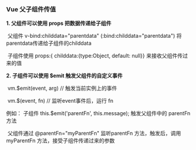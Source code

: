 ### Vue 父子组件传值

**1. 父组件可以使用 props 把数据传递给子组件**

​		父组件 v-bind:childdata="parentdata"   (:bind:childdata="parentdata")  将 parentdata传递给子组件的childdata

​		子组件使用 props:{ childdata:{type:Object, default: null}} 来接收父组件传过来的值

**2. 子组件可以使用 $emit 触发父组件的自定义事件**

​		vm.$emit(event, arg) // 触发当前实例上的事件

​		vm.$(event, fn)  // 监听event事件后，运行 fn

例如：  子组件 this.$emit('parentFn', this.message); 触发父组件中的 parentFn 方法

​			 父组件通过 @parentFn="myParentFn"   监听parentFn 方法，触发后，调用myParentFn 方法，接受子组件传递过来的参数

